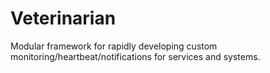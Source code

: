Veterinarian
============

Modular framework for rapidly developing custom monitoring/heartbeat/notifications for services and systems.

